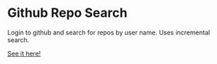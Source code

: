# Github Repo Search

Login to github and search for repos by user name. Uses incremental search.

<a href="https://maggie-wiseman-portfolio.herokuapp.com/github/">See it here!</a>
